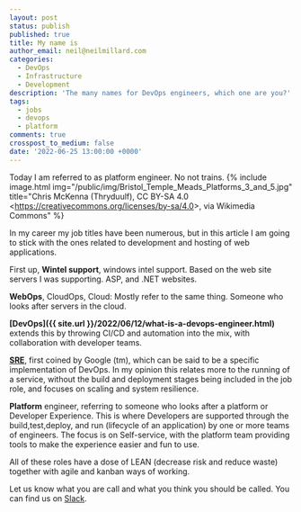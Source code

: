 ```yaml
---
layout: post
status: publish
published: true
title: My name is
author_email: neil@neilmillard.com
categories:
  - DevOps
  - Infrastructure
  - Development
description: 'The many names for DevOps engineers, which one are you?'
tags:
  - jobs
  - devops
  - platform
comments: true
crosspost_to_medium: false
date: '2022-06-25 13:00:00 +0000'
---
```

Today I am referred to as platform engineer. No not trains.
{% include image.html
img="/public/img/Bristol_Temple_Meads_Platforms_3_and_5.jpg"
title="Chris McKenna (Thryduulf), CC BY-SA 4.0 &lt;https://creativecommons.org/licenses/by-sa/4.0&gt;, via Wikimedia Commons" %}

In my career my job titles have been numerous, but in this article I am going to stick
with the ones related to development and hosting of web applications.

First up, **Wintel support**, windows intel support. Based on the web site servers I was supporting. ASP, and .NET websites.

**WebOps**, CloudOps, Cloud: Mostly refer to the same thing. Someone who looks after servers in the cloud.

**[DevOps]({{ site.url }}/2022/06/12/what-is-a-devops-engineer.html)** extends this by throwing CI/CD and automation into the mix, with collaboration with developer teams.

**[SRE](https://landing.google.com/sre)**, first coined by Google (tm), which can be said to be a specific implementation of DevOps. In my opinion this relates
more to the running of a service, without the build and deployment stages being included in the job role, and focuses on scaling
and system resilience.

**Platform** engineer, referring to someone who looks after a platform or Developer Experience. This is where
Developers are supported through the build,test,deploy, and run (lifecycle of an application) by one or more teams of engineers.
The focus is on Self-service, with the platform team providing tools to make the experience easier and fun to use.

All of these roles have a dose of LEAN (decrease risk and reduce waste) together with agile and kanban ways of working.

Let us know what you are call and what you think you should be called. You can find us on [Slack]({{site.data.slack.invite}}).
